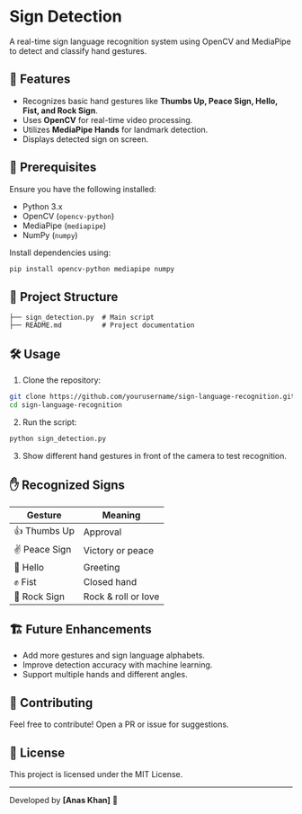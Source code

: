 # Sign Detection 

 
A real-time sign language recognition system using OpenCV and MediaPipe to detect and classify hand gestures.

## 🚀 Features
- Recognizes basic hand gestures like **Thumbs Up, Peace Sign, Hello, Fist, and Rock Sign**.
- Uses **OpenCV** for real-time video processing.
- Utilizes **MediaPipe Hands** for landmark detection.
- Displays detected sign on screen.

## 📌 Prerequisites
Ensure you have the following installed:
- Python 3.x
- OpenCV (`opencv-python`)
- MediaPipe (`mediapipe`)
- NumPy (`numpy`)

Install dependencies using:
```sh
pip install opencv-python mediapipe numpy
```

## 📂 Project Structure
```
├── sign_detection.py  # Main script
├── README.md          # Project documentation

```

## 🛠️ Usage
1. Clone the repository:
```sh
git clone https://github.com/yourusername/sign-language-recognition.git
cd sign-language-recognition
```
2. Run the script:
```sh
python sign_detection.py
```
3. Show different hand gestures in front of the camera to test recognition.

## ✋ Recognized Signs
| Gesture       | Meaning |
|--------------|---------|
| 👍 Thumbs Up | Approval |
| ✌️ Peace Sign | Victory or peace |
| 👋 Hello | Greeting |
| ✊ Fist | Closed hand |
| 🤘 Rock Sign | Rock & roll or love |



## 🏗️ Future Enhancements
- Add more gestures and sign language alphabets.
- Improve detection accuracy with machine learning.
- Support multiple hands and different angles.

## 🤝 Contributing
Feel free to contribute! Open a PR or issue for suggestions.

## 📜 License
This project is licensed under the MIT License.

---
Developed by **[Anas Khan]** 🚀
